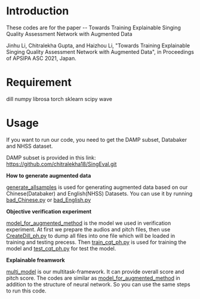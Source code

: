 # Introduction

These codes are for the paper -- Towards Training Explainable Singing Quality Assessment Network with Augmented Data

Jinhu Li, Chitralekha Gupta, and Haizhou Li, "Towards Training Explainable Singing Quality Assessment Network with Augmented Data", in Proceedings of APSIPA ASC 2021, Japan.


# Requirement

dill 
numpy 
librosa 
torch 
sklearn 
scipy 
wave 

# Usage

If you want to run our code, you need to get the DAMP subset, Databaker and NHSS dataset.

DAMP subset is provided in this link: https://github.com/chitralekha18/SingEval.git

**How to generate augmented data**

[generate_allsamples](https://github.com/AME430/Towards-Training-Explainable-Singing-Quality-Assessment-Network-with-Augmented-Data/tree/master/generate_allsamples "generate_allsamples") is used for generating augmented data based on our Chinese(Databaker) and English(NHSS) Datasets. You can use it by running [bad_Chinese.py](https://github.com/AME430/Towards-Training-Explainable-Singing-Quality-Assessment-Network-with-Augmented-Data/blob/master/generate_allsamples/Chinese/bad_Chinese.py "bad_Chinese.py") or [bad_English.py](https://github.com/AME430/Towards-Training-Explainable-Singing-Quality-Assessment-Network-with-Augmented-Data/blob/master/generate_allsamples/English/bad_English.py "bad_English.py")

**Objective verification experiment**

[model_for_augmented_method](https://github.com/AME430/Towards-Training-Explainable-Singing-Quality-Assessment-Network-with-Augmented-Data/tree/master/model_for_augmented_method "model_for_augmented_method") is the model we used in verification experiment. At first we prepare the audios and pitch files, then use [CreateDill_ph.py](https://github.com/AME430/Towards-Training-Explainable-Singing-Quality-Assessment-Network-with-Augmented-Data/blob/master/model_for_augmented_method/hybrid_CRNN/create_data/CreateDill_ph.py "CreateDill_ph.py") to dump all files into one file which will be loaded in training and testing precess. Then [train_cqt_ph.py](https://github.com/AME430/Towards-Training-Explainable-Singing-Quality-Assessment-Network-with-Augmented-Data/blob/master/model_for_augmented_method/hybrid_CRNN/train/train_cqt_ph.py "train_cqt_ph.py") is used for training the model and [test_cqt_ph.py](https://github.com/AME430/Towards-Training-Explainable-Singing-Quality-Assessment-Network-with-Augmented-Data/blob/master/model_for_augmented_method/hybrid_CRNN/test/test_cqt_ph.py "test_cqt_ph.py") for test the model.

**Explainable freamwork**

[multi_model](https://github.com/AME430/Towards-Training-Explainable-Singing-Quality-Assessment-Network-with-Augmented-Data/tree/master/multi_model "multi_model") is our multitask-framework. It can provide overall score and pitch score. The codes are similar as [model_for_augmented_method](https://github.com/AME430/Towards-Training-Explainable-Singing-Quality-Assessment-Network-with-Augmented-Data/tree/master/model_for_augmented_method "model_for_augmented_method") in addition to the structure of neural network. So you can use the same steps to run this code.
